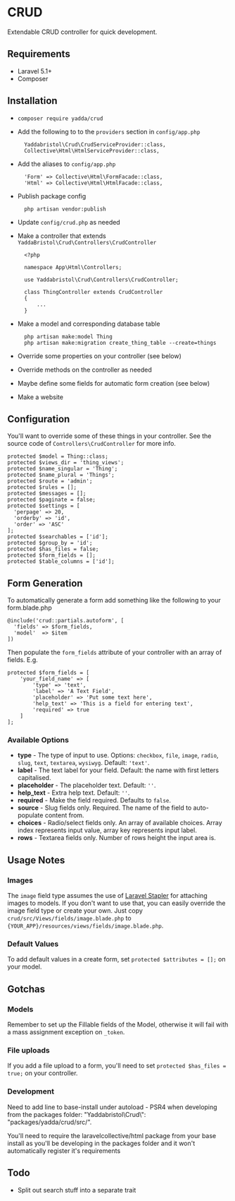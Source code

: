 # CRUD

Extendable CRUD controller for quick development.


## Requirements

* Laravel 5.1+
* Composer


## Installation

* `composer require yadda/crud`
* Add the following to to the `providers` section in `config/app.php`

        Yaddabristol\Crud\CrudServiceProvider::class,
        Collective\Html\HtmlServiceProvider::class,

* Add the aliases to `config/app.php`

        'Form' => Collective\Html\FormFacade::class,
        'Html' => Collective\Html\HtmlFacade::class,

* Publish package config

        php artisan vendor:publish

* Update `config/crud.php` as needed
* Make a controller that extends `YaddaBristol\Crud\Controllers\CrudController`

        <?php

        namespace App\Html\Controllers;

        use Yaddabristol\Crud\Controllers\CrudController;

        class ThingController extends CrudController
        {
            ...
        }

* Make a model and corresponding database table

        php artisan make:model Thing
        php artisan make:migration create_thing_table --create=things

* Override some properties on your controller (see below)
* Override methods on the controller as needed
* Maybe define some fields for automatic form creation (see below)
* Make a website

## Configuration

You'll want to override some of these things in your controller. See the source code of `Controllers\CrudController` for more info.

    protected $model = Thing::class;
    protected $views_dir = 'thing_views';
    protected $name_singular = 'Thing';
    protected $name_plural = 'Things';
    protected $route = 'admin';
    protected $rules = [];
    protected $messages = [];
    protected $paginate = false;
    protected $settings = [
      'perpage' => 20,
      'orderby' => 'id',
      'order' => 'ASC'
    ];
    protected $searchables = ['id'];
    protected $group_by = 'id';
    protected $has_files = false;
    protected $form_fields = [];
    protected $table_columns = ['id'];


## Form Generation

To automatically generate a form add something like the following to your form.blade.php

    @include('crud::partials.autoform', [
      'fields' => $form_fields,
      'model'  => $item
    ])

Then populate the `form_fields` attribute of your controller with an array of fields. E.g.

    protected $form_fields = [
        'your_field_name' => [
            'type' => 'text',
            'label' => 'A Text Field',
            'placeholder' => 'Put some text here',
            'help_text' => 'This is a field for entering text',
            'required' => true
        ]
    ];

### Available Options

* **type** - The type of input to use. Options: `checkbox`, `file`, `image`, `radio`, `slug`, `text`, `textarea`, `wysiwyg`. Default: `'text'`.
* **label** - The text label for your field. Default: the name with first letters capitalised.
* **placeholder** - The placeholder text. Default: `''`.
* **help_text** - Extra help text. Default: `''`.
* **required** - Make the field required. Defaults to `false`.
* **source** - Slug fields only. Required. The name of the field to auto-populate content from.
* **choices** - Radio/select fields only. An array of available choices. Array index represents input value, array key represents input label.
* **rows** - Textarea fields only. Number of rows height the input area is.


## Usage Notes

### Images

The `image` field type assumes the use of [Laravel Stapler](https://github.com/CodeSleeve/laravel-stapler) for attaching images to models. If you don't want to use that, you can easily override the image field type or create your own. Just copy `crud/src/Views/fields/image.blade.php` to `{YOUR_APP}/resources/views/fields/image.blade.php`.

### Default Values

To add default values in a create form, set `protected $attributes = [];` on your model.

## Gotchas

### Models

Remember to set up the Fillable fields of the Model, otherwise it will fail with a mass assignment
exception on `_token`.

### File uploads

If you add a file upload to a form, you'll need to set `protected $has_files = true;` on your controller.

### Development

Need to add line to base-install under autoload - PSR4 when developing from the packages folder: "Yaddabristol\\Crud\\": "packages/yadda/crud/src/".

You'll need to require the laravelcollective/html package from your base install as you'll
be developing in the packages folder and it won't automatically register it's requirements

## Todo

* Split out search stuff into a separate trait
